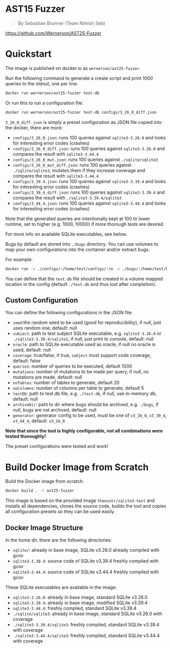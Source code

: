 # AST15 Fuzzer

> By Sebastian Brunner (Team Nimish Seb)

https://github.com/Wernerson/AST25-Fuzzer

# Quickstart

The image is published on docker.io as `wernerson/ast25-fuzzer`.

Run the following command to generate a create script and print 1000 queries to the stdout, one per line:

```bash
docker run wernerson/ast25-fuzzer test-db
```

Or run this to run a configuration file:

```bash
docker run wernerson/ast25-fuzzer test-db configs/3_26_0_diff.json
```

`3_26_0_diff.json` is simply a preset configuration as JSON file copied into the docker, there are more:

- `configs/3_26_0.json`: runs 100 queries against `sqlite3-3.26.0` and looks for interesting error codes (crashes)
- `configs/3_26_0_diff.json`: runs 100 queries against `sqlite3-3.26.0` and compares the result with `sqlite3-3.44.4`
- `configs/3_26_0_mut.json`: runs 100 queries against `./sqlite/sqlite3`
- `configs/3_26_0_mut_diff.json`: runs 100 queries against `./sqlite/sqlite3`, mutates them if they increase coverage and compares the result with `sqlite3-3.44.4`
- `configs/3_39_4.json`: runs 100 queries against `sqlite3-3.39.4` and looks for interesting error codes (crashes)
- `configs/3_39_4_diff.json`: runs 100 queries against `sqlite3-3.39.4` and compares the result with `./sqlite3-3.39.4/sqlite3`
- `configs/3_44_4.json`: runs 100 queries against `sqlite3-3.44.4` and looks for interesting error codes (crashes)

Note that the generated queries are intentionally kept at 100 to lower runtime, set to higher (e.g. 1000, 10000) if more thorough tests are desired.

For more info on available SQLite executables, see below.

Bugs by default are stored into `./bugs` directory.
You can use volumes to map your own configurations into the container and/or extract bugs.

For example:

```bash
docker run -v ./configs/:/home/test/configs/:ro -v ./bugs/:/home/test/bugs/ wernerson/ast25-fuzzer test-db configs/myconf.json
```
You can define that the `test.db` file should be created in a volume mapped location in the config (default `./test.db` and thus lost after completion). 

## Custom Configuration

You can define the following configurations in the JSON file:

- `seed`:the random seed to be used (good for reproducibility), if null, just uses random one, default: null
- `subject`: path to test subject SQLite executable, e.g. `sqlite3-3.26.0` or `./sqlite3-3.39.4/sqlite3`, if null, just print to console, default: null
- `oracle`: path to SQLite executable used as oracle, if null no oracle is used, default: null
- `coverage`: true/false, if true, `subject` must support code coverage, default: false 
- `queries`: number of queries to be executed, default 1000 
- `mutations`: number of mutations to be made per query, if null, no mutations are made, default: null
- `noTables`: number of tables to generate, default 20 
- `noColumns`: number of columns per table to generate, default 5
- `testDb`: path to test.db file, e.g. `./test.db`, if null, use in-memory db, default: null
- `archiveDir`: paht to dir where bugs should be archived, e.g. `./bugs`, if null, bugs are not archived, default: null 
- `generator`: generator config to be used, must be one of `v3_26_0`, `v3_39_4`, `v3_44_4`, default: `v3_26_0` 

**Note that since the tool is highly configurable, not all combinations were tested thoroughly!**

The preset configurations were tested and work!

# Build Docker Image from Scratch

Build the Docker image from scratch:

```bash
docker build . -t ast25-fuzzer
```

This image is based on the provided image `theosotr/sqlite3-test`
and installs all dependencies, clones the source code, builds the tool and copies
all configuration presets so they can be used easily.

## Docker Image Structure

In the home dir, there are the following directories:

- `sqlite/`: already in base image, SQLite v3.26.0 already compiled with gcov
- `sqlite3-3.39.4`: source code of SQLite v3.39.4 freshly compiled with gcov
- `sqlite3-3.44.4`: source code of SQLite v3.44.4 freshly compiled with gcov

These SQLite executables are available in the image:

- `sqlite3-3.26.0`: already in base image, standard SQLite v3.26.0
- `sqlite3-3.39.4`: already in base image, modified SQLite v3.39.4
- `sqlite3-3.44.4`: freshly compiled, standard SQLite v3.39.4
- `./sqlite/sqlite3`: already in base image, standard SQLite v3.26.0 with coverage
- `./sqlite3-3.39.4/sqlite3`: freshly compiled, standard SQLite v3.39.4 with coverage
- `./sqlite3-3.44.4/sqlite3`: freshly compiled, standard SQLite v3.44.4 with coverage
